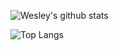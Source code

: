 
![Wesley's github stats](https://github-readme-stats.vercel.app/api?username=qooiverson3&theme=vue-dark)

![Top Langs](https://github-readme-stats.vercel.app/api/top-langs/?username=hsiangfeng&layout=compact&theme=vue-dark)
